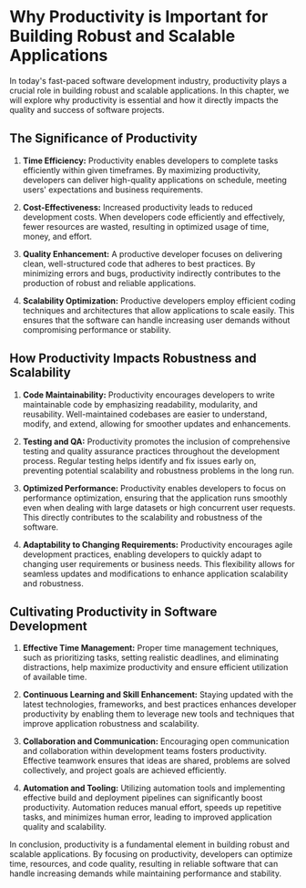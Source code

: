 Why Productivity is Important for Building Robust and Scalable Applications
====================================================================================

In today's fast-paced software development industry, productivity plays a crucial role in building robust and scalable applications. In this chapter, we will explore why productivity is essential and how it directly impacts the quality and success of software projects.

The Significance of Productivity
--------------------------------

1. **Time Efficiency:** Productivity enables developers to complete tasks efficiently within given timeframes. By maximizing productivity, developers can deliver high-quality applications on schedule, meeting users' expectations and business requirements.

2. **Cost-Effectiveness:** Increased productivity leads to reduced development costs. When developers code efficiently and effectively, fewer resources are wasted, resulting in optimized usage of time, money, and effort.

3. **Quality Enhancement:** A productive developer focuses on delivering clean, well-structured code that adheres to best practices. By minimizing errors and bugs, productivity indirectly contributes to the production of robust and reliable applications.

4. **Scalability Optimization:** Productive developers employ efficient coding techniques and architectures that allow applications to scale easily. This ensures that the software can handle increasing user demands without compromising performance or stability.

How Productivity Impacts Robustness and Scalability
---------------------------------------------------

1. **Code Maintainability:** Productivity encourages developers to write maintainable code by emphasizing readability, modularity, and reusability. Well-maintained codebases are easier to understand, modify, and extend, allowing for smoother updates and enhancements.

2. **Testing and QA:** Productivity promotes the inclusion of comprehensive testing and quality assurance practices throughout the development process. Regular testing helps identify and fix issues early on, preventing potential scalability and robustness problems in the long run.

3. **Optimized Performance:** Productivity enables developers to focus on performance optimization, ensuring that the application runs smoothly even when dealing with large datasets or high concurrent user requests. This directly contributes to the scalability and robustness of the software.

4. **Adaptability to Changing Requirements:** Productivity encourages agile development practices, enabling developers to quickly adapt to changing user requirements or business needs. This flexibility allows for seamless updates and modifications to enhance application scalability and robustness.

Cultivating Productivity in Software Development
------------------------------------------------

1. **Effective Time Management:** Proper time management techniques, such as prioritizing tasks, setting realistic deadlines, and eliminating distractions, help maximize productivity and ensure efficient utilization of available time.

2. **Continuous Learning and Skill Enhancement:** Staying updated with the latest technologies, frameworks, and best practices enhances developer productivity by enabling them to leverage new tools and techniques that improve application robustness and scalability.

3. **Collaboration and Communication:** Encouraging open communication and collaboration within development teams fosters productivity. Effective teamwork ensures that ideas are shared, problems are solved collectively, and project goals are achieved efficiently.

4. **Automation and Tooling:** Utilizing automation tools and implementing effective build and deployment pipelines can significantly boost productivity. Automation reduces manual effort, speeds up repetitive tasks, and minimizes human error, leading to improved application quality and scalability.

In conclusion, productivity is a fundamental element in building robust and scalable applications. By focusing on productivity, developers can optimize time, resources, and code quality, resulting in reliable software that can handle increasing demands while maintaining performance and stability.
